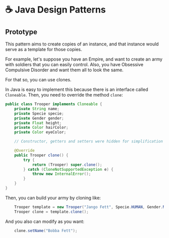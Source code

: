 # ☕ Java Design Patterns

## Prototype

This pattern aims to create copies of an instance, and that instance would serve as a template for those copies.

For example, let's suppose you have an Empire, and want to create an army with soldiers that you can easily control. Also, you have Obsessive Compulsive Disorder and want them all to look the same.

For that so, you can use clones.

In Java is easy to implement this because there is an interface called `Cloneable`. Then, you need to override the method `clone`:

```java
public class Trooper implements Cloneable {
    private String name;
    private Specie specie;
    private Gender gender;
    private Float height;
    private Color hairColor;
    private Color eyeColor;

    // Constructor, getters and setters were hidden for simplification

    @Override
    public Trooper clone() {
        try {
            return (Trooper) super.clone();
        } catch (CloneNotSupportedException e) {
            throw new InternalError();
        }
    }
}
```

Then, you can build your army by cloning like:

```java
    Trooper template = new Trooper("Jango Fett", Specie.HUMAN, Gender.MALE, 1.83f, Color.BLACK, Color.BROWN);
    Trooper clone = template.clone();
```

And you also can modify as you want:

```java
    clone.setName("Bobba Fett");
```
